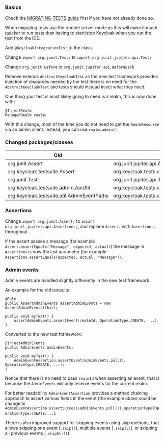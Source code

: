 ### Basics

Check the [MIGRATING_TESTS guide](./MIGRATING_TESTS.md) first if you have not already done so.

When migrating tests use the remote server mode as this will make it much quicker to run tests than having to start/stop
Keycloak when you run the test from the IDE.

Add `@KeycloakIntegrationTest` to the class.

Change `import org.junit.Test;` to `import org.junit.jupiter.api.Test;`

Change `org.junit.Before` to `org.junit.jupiter.api.BeforeEach`

Remove extends `AbstractKeycloakTest` as the new test framework provides injection of resources needed by the test there
is no need for the `AbstractKeycloakTest` and tests should instead inject what they need.

One thing your test is most likely going to need is a realm, this is now done with:

```
@InjectRealm
ManagedRealm realm;
```

With this change, most of the time you do not need to get the `RealmResource` via an admin client. Instead, you can use
`realm.admin()`

### Changed packages/classes

| Old                                         | New                                            |
|---------------------------------------------|------------------------------------------------|
| org.junit.Assert                            | org.junit.jupiter.api.Assertions               |
| org.keycloak.testsuite.Assert               | org.keycloak.tests.utils.Assert                |
| org.junit.Test                              | org.junit.jupiter.api.Test                     |
| org.keycloak.testsuite.admin.ApiUtil        | org.keycloak.tests.utils.admin.ApiUtil         |
| org.keycloak.testsuite.util.AdminEventPaths | org.keycloak.tests.utils.admin.AdminEventPaths |

### Assertions

Change `import org.junit.Assert;` to `import org.junit.jupiter.api.Assertions;`, and replace `Assert.` with `Assertions.` throughout.

If the assert passes a message (for example `Assert.assertEquals("Message", expected, actual)`) the message in `Assertions`
is now the last parameter (for example `Assertions.assertEquals(expected, actual, "Message")`).

### Admin events

Admin events are handled slightly differently in the new test framework.

An example for the old testsuite:

```
@Rule
public AssertAdminEvents assertAdminEvents = new AssertAdminEvents(this);

public void myTest() {
    assertAdminEvents.assertEvent(realmId, OperationType.CREATE, ...);
}
```

Converted to the new test framework:

```
@InjectAdminEvents
public AdminEvents adminEvents;

public void myTest() {
    AdminEventAssertion.assertEvent(adminEvents.poll(), OperationType.CREATE, ...);
}
```

Notice that there is no need to pass `realmId` when asserting an event, that is because the `AdminEvents` will only
receive events for the current realm.

For better readability `AdminEventAssertion` provides a method chaining approach to assert various fields in the event 
(the example above could be change to `AdminEventAssertion.assertSuccess(adminEvents.poll()).operationType(OperationType.CREATE)...`).

There is also improved support for skipping events using skip methods, that allows skipping one event (`.skip()`), 
multiple events (`.skip(5)`), or skipping all previous events (`.skipAll()`).
